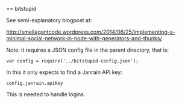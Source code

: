 == bitstupid

See semi-explanatory blogpost at:

http://smellegantcode.wordpress.com/2014/06/25/implementing-a-minimal-social-network-in-node-with-generators-and-thunks/

Note: it requires a JSON config file in the parent directory, that is: 

    var config = require('../bitstupid-config.json');

In this it only expects to find a Janrain API key:

    config.janrain.apiKey

This is needed to handle logins.
